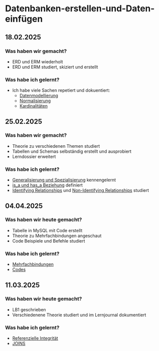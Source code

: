 # Datenbanken-erstellen-und-Daten-einfügen


## 18.02.2025
### Was haben wir gemacht?
- ERD und ERM wiederholt
- ERD und ERM studiert, skiziert und erstellt

### Was habe ich gelernt?
- Ich habe viele Sachen repetiert und dokuentiert:
  - [Datenmodellierung](https://github.com/jevshyl/Datenbanken-erstellen-und-Daten-einfuegen/tree/main/01_Repetition#datenmodellierung-theorie)
  - [Normalisierung](https://github.com/jevshyl/Datenbanken-erstellen-und-Daten-einfuegen/tree/main/01_Repetition#normalisierung)
  - [Kardinalitäten](https://github.com/jevshyl/Datenbanken-erstellen-und-Daten-einfuegen/tree/main/01_Repetition#kardinalitäten)

## 25.02.2025

### Was haben wir gemacht?
- Theorie zu verschiedenen Themen studiert
- Tabellen und Schemas selbständig erstellt und ausprobiert
- Lerndossier erweitert

### Was habe ich gelernt?
  - [Generalisierung und Spezialisierung](https://github.com/jevshyl/Datenbanken-erstellen-und-Daten-einfuegen/blob/main/02_Theorie_Tag2/README.md#generalisierung-und-spezialisierung) kennengelernt
  - [is_a und has_a Beziehung](https://github.com/jevshyl/Datenbanken-erstellen-und-Daten-einfuegen/blob/main/02_Theorie_Tag2/README.md#is_a-und-has_a-beziehungen) definiert
  - [Identifying Relationships](https://github.com/jevshyl/Datenbanken-erstellen-und-Daten-einfuegen/blob/main/02_Theorie_Tag2/README.md#identifying-relationship) und [Non-Identifying Relationships](https://github.com/jevshyl/Datenbanken-erstellen-und-Daten-einfuegen/blob/main/02_Theorie_Tag2/README.md#non-identifying-relationship) studiert


## 04.04.2025

### Was haben wir heute gemacht?
- Tabelle in MySQL mit Code erstellt
- Theorie zu Mehrfachbindungen angeschaut
- Code Beispiele und Befehle studiert


### Was habe ich gelernt?
- [Mehrfachbindungen](https://github.com/jevshyl/Datenbanken-erstellen-und-Daten-einfuegen/tree/main/03_Theorie_Tag3#mehrfachbindungen)
- [Codes](https://github.com/jevshyl/Datenbanken-erstellen-und-Daten-einfuegen/tree/main/03_Theorie_Tag3#codes)


## 11.03.2025

### Was haben wir heute gemacht?
- LB1 geschrieben
- Verschiedenene Theorie studiert und im Lernjournal dokumentiert

### Was habe ich gelernt?
- [Referenzielle Integrität](https://github.com/jevshyl/Datenbanken-erstellen-und-Daten-einfuegen/tree/main/04_Theorie_Tag4#referenzielle-integrit%C3%A4t)
- [JOINS](https://github.com/jevshyl/Datenbanken-erstellen-und-Daten-einfuegen/tree/main/04_Theorie_Tag4#JOINS)
